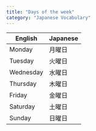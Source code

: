 ```yaml
---
title: "Days of the week"
category: "Japanese Vocabulary"
---
```


| English | Japanese |
|---------|----------|
| Monday | <x-ruby reading="げつ">月</x-ruby><x-ruby reading="よう">曜</x-ruby><x-ruby reading="び">日</x-ruby> |
| Tuesday | <x-ruby reading="か">火</x-ruby><x-ruby reading="よう">曜</x-ruby><x-ruby reading="び">日</x-ruby> |
| Wednesday | <x-ruby reading="すい">水</x-ruby><x-ruby reading="よう">曜</x-ruby><x-ruby reading="び">日</x-ruby> |
| Thursday | <x-ruby reading="もく">木</x-ruby><x-ruby reading="よう">曜</x-ruby><x-ruby reading="び">日</x-ruby> |
| Friday | <x-ruby reading="きん">金</x-ruby><x-ruby reading="よう">曜</x-ruby><x-ruby reading="び">日</x-ruby> |
| Saturday | <x-ruby reading="ど">土</x-ruby><x-ruby reading="よう">曜</x-ruby><x-ruby reading="び">日</x-ruby> |
| Sunday | <x-ruby reading="にち">日</x-ruby><x-ruby reading="よう">曜</x-ruby><x-ruby reading="び">日</x-ruby> |